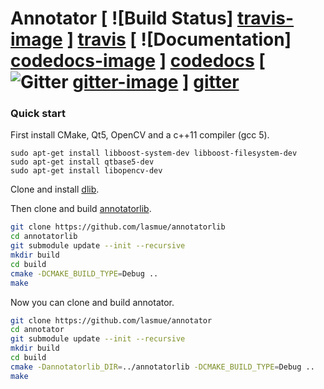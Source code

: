 # Annotator [ ![Build Status] [travis-image] ] [travis] [ ![Documentation] [codedocs-image] ] [codedocs] [ ![Gitter] [gitter-image] ] [gitter]

[travis-image]: https://travis-ci.org/lasmue/annotator.png?branch=master
[travis]: http://travis-ci.org/lasmue/annotator

[codedocs-image]: https://codedocs.xyz/lasmue/annotator.svg
[codedocs]: https://codedocs.xyz/lasmue/annotator/

[gitter-image]: https://badges.gitter.im/Join%20Chat.svg
[gitter]: https://gitter.im/lasmue/annotator

### Quick start

First install CMake, Qt5, OpenCV and a c++11 compiler (gcc 5).

```
sudo apt-get install libboost-system-dev libboost-filesystem-dev
sudo apt-get install qtbase5-dev
sudo apt-get install libopencv-dev
```

Clone and install [dlib](http://dlib.net).

Then clone and build [annotatorlib](https://github.com/lasmue/annotatorlib).

```sh
git clone https://github.com/lasmue/annotatorlib
cd annotatorlib
git submodule update --init --recursive
mkdir build
cd build
cmake -DCMAKE_BUILD_TYPE=Debug ..
make
```

Now you can clone and build annotator.

```sh
git clone https://github.com/lasmue/annotator
cd annotator
git submodule update --init --recursive
mkdir build
cd build
cmake -Dannotatorlib_DIR=../annotatorlib -DCMAKE_BUILD_TYPE=Debug ..
make
```
